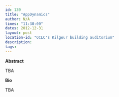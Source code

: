 ```yaml
---
id: 139
title: "AppDynamics"
author: N/A
times: "11:30:00"
dates: 2012-12-31
layout: post
location-id: "OCLC's Kilgour building auditorium"  
description: 
tags: 
---
```

 **Abstract**

TBA  

**Bio**

TBA

